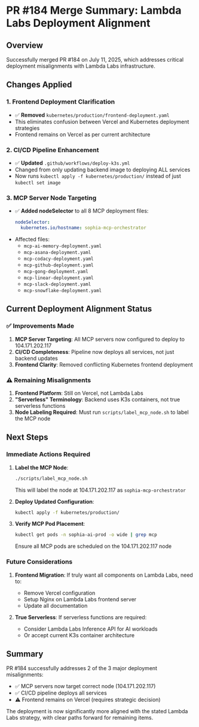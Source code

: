 # PR #184 Merge Summary: Lambda Labs Deployment Alignment

## Overview
Successfully merged PR #184 on July 11, 2025, which addresses critical deployment misalignments with Lambda Labs infrastructure.

## Changes Applied

### 1. **Frontend Deployment Clarification**
- ✅ **Removed** `kubernetes/production/frontend-deployment.yaml`
- This eliminates confusion between Vercel and Kubernetes deployment strategies
- Frontend remains on Vercel as per current architecture

### 2. **CI/CD Pipeline Enhancement**
- ✅ **Updated** `.github/workflows/deploy-k3s.yml`
- Changed from only updating backend image to deploying ALL services
- Now runs `kubectl apply -f kubernetes/production/` instead of just `kubectl set image`

### 3. **MCP Server Node Targeting**
- ✅ **Added nodeSelector** to all 8 MCP deployment files:
  ```yaml
  nodeSelector:
    kubernetes.io/hostname: sophia-mcp-orchestrator
  ```
- Affected files:
  - `mcp-ai-memory-deployment.yaml`
  - `mcp-asana-deployment.yaml`
  - `mcp-codacy-deployment.yaml`
  - `mcp-github-deployment.yaml`
  - `mcp-gong-deployment.yaml`
  - `mcp-linear-deployment.yaml`
  - `mcp-slack-deployment.yaml`
  - `mcp-snowflake-deployment.yaml`

## Current Deployment Alignment Status

### ✅ Improvements Made
1. **MCP Server Targeting**: All MCP servers now configured to deploy to 104.171.202.117
2. **CI/CD Completeness**: Pipeline now deploys all services, not just backend updates
3. **Frontend Clarity**: Removed conflicting Kubernetes frontend deployment

### ⚠️ Remaining Misalignments
1. **Frontend Platform**: Still on Vercel, not Lambda Labs
2. **"Serverless" Terminology**: Backend uses K3s containers, not true serverless functions
3. **Node Labeling Required**: Must run `scripts/label_mcp_node.sh` to label the MCP node

## Next Steps

### Immediate Actions Required
1. **Label the MCP Node**:
   ```bash
   ./scripts/label_mcp_node.sh
   ```
   This will label the node at 104.171.202.117 as `sophia-mcp-orchestrator`

2. **Deploy Updated Configuration**:
   ```bash
   kubectl apply -f kubernetes/production/
   ```

3. **Verify MCP Pod Placement**:
   ```bash
   kubectl get pods -n sophia-ai-prod -o wide | grep mcp
   ```
   Ensure all MCP pods are scheduled on the 104.171.202.117 node

### Future Considerations
1. **Frontend Migration**: If truly want all components on Lambda Labs, need to:
   - Remove Vercel configuration
   - Setup Nginx on Lambda Labs frontend server
   - Update all documentation

2. **True Serverless**: If serverless functions are required:
   - Consider Lambda Labs Inference API for AI workloads
   - Or accept current K3s container architecture

## Summary
PR #184 successfully addresses 2 of the 3 major deployment misalignments:
- ✅ MCP servers now target correct node (104.171.202.117)
- ✅ CI/CD pipeline deploys all services
- ⚠️ Frontend remains on Vercel (requires strategic decision)

The deployment is now significantly more aligned with the stated Lambda Labs strategy, with clear paths forward for remaining items. 